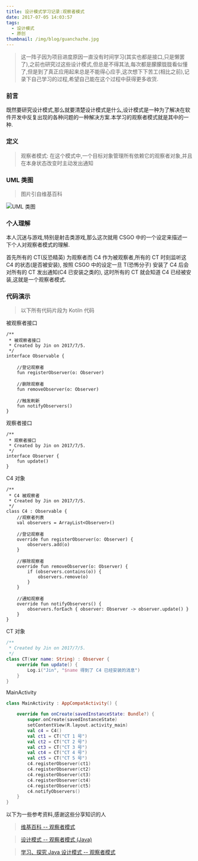 ```yaml
---
title: 设计模式学习记录:观察者模式
date: 2017-07-05 14:03:57
tags:
  - 设计模式
  - 原创
thumbnail: /img/blog/guanchazhe.jpg
---
```


> 这一阵子因为项目进度原因一直没有时间学习(其实也都是接口,只是懒罢了),之前也研究过这些设计模式,但总是不得其法,每次都是朦朦胧胧看似懂了,但是到了真正应用起来总是不能得心应手,这次想下下苦工(相比之前),记录下自己学习的过程,希望自己能在这个过程中获得更多收货.

### 前言
既然要研究设计模式,那么就要清楚设计模式是什么,设计模式是一种为了解决在软件开发中反复出现的各种问题的一种解决方案.本学习的观察者模式就是其中的一种.

### 定义
> 观察者模式: 在这个模式中,一个目标对象管理所有依赖它的观察者对象,并且在本身状态改变时主动发出通知

### UML 类图
> 图片引自维基百科

![UML 类图](http://olihtbm3u.bkt.clouddn.com/image/07/05/Observer-pattern-class-diagram.png)


### 个人理解
本人沉迷与游戏,特别是射击类游戏,那么这次就用 CSGO 中的一个设定来描述一下个人对观察者模式的理解.

首先所有的 CT(反恐精英) 为观察者而 C4 作为被观察者,所有的 CT 时刻监听这 C4 的状态(是否被安装), 按照 CSGO 中的设定一旦 T(恐怖分子) 安装了 C4 后会对所有的 CT 发出通知(C4 已安装之类的), 这时所有的 CT 就会知道 C4 已经被安装,这就是一个观察者模式.

### 代码演示
> 以下所有代码片段为 Kotiln 代码

被观察者接口
``` Kotiln
/**
 * 被观察者接口
 * Created by Jin on 2017/7/5.
 */
interface Observable {

    //登记观察者
    fun registerObserver(o: Observer)

    //删除观察者
    fun removeObserver(o: Observer)

    //触发刷新
    fun notifyObservers()
}

```
观察者接口
```Kotiln
/**
 * 观察者接口
 * Created by Jin on 2017/7/5.
 */
interface Observer {
    fun update()
}
```

C4 对象

```Kotiln
/**
 * C4 被观察者
 * Created by Jin on 2017/7/5.
 */
class C4 : Observable {
    //观察者列表
    val observers = ArrayList<Observer>()

    //登记观察者
    override fun registerObserver(o: Observer) {
        observers.add(o)
    }

    //移除观察者
    override fun removeObserver(o: Observer) {
        if (observers.contains(o)) {
            observers.remove(o)
        }
    }

    //通知观察者
    override fun notifyObservers() {
        observers.forEach { observer: Observer -> observer.update() }
    }
}
```

CT 对象

```Kotlin
/**
 * Created by Jin on 2017/7/5.
 */
class CT(var name: String) : Observer {
    override fun update() {
        Log.i("Jin", "$name 得到了 C4 已经安装的消息")
    }
}
```

MainActivity

```Kotlin
class MainActivity : AppCompatActivity() {

    override fun onCreate(savedInstanceState: Bundle?) {
        super.onCreate(savedInstanceState)
        setContentView(R.layout.activity_main)
        val c4 = C4()
        val ct1 = CT("CT 1 号")
        val ct2 = CT("CT 2 号")
        val ct3 = CT("CT 3 号")
        val ct4 = CT("CT 4 号")
        val ct5 = CT("CT 5 号")
        c4.registerObserver(ct1)
        c4.registerObserver(ct2)
        c4.registerObserver(ct3)
        c4.registerObserver(ct4)
        c4.registerObserver(ct5)
        c4.notifyObservers()
    }
}
```

以下为一些参考资料,感谢这些分享知识的人
>[维基百科 -- 观察者模式](https://zh.wikipedia.org/wiki/%E8%A7%82%E5%AF%9F%E8%80%85%E6%A8%A1%E5%BC%8F)

>[设计模式 -- 观察者模式 (Java)](http://www.jianshu.com/p/109eb51accb9)

>[学习、探究 Java 设计模式 -- 观察者模式](http://blog.csdn.net/a553181867/article/details/52454178)
